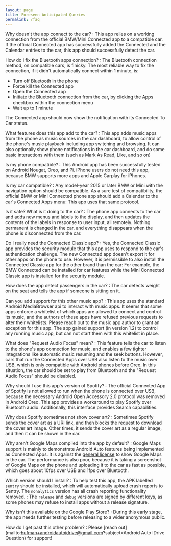 ```yaml
---
layout: page
title: Foreseen Anticipated Queries
permalink: /faq
---
```


Why doesn't the app connect to the car?
: This app relies on a working connection from the official BMW/Mini Connected app to a compatible car. If the official Connected app has successfully added the Connected and the Calendar entries to the car, this app should successfully detect the car.

How do I fix the Bluetooth apps connection?
: The Bluetooth connection method, on compatible cars, is finicky. The most reliable way to fix the connection, if it didn't automatically connect within 1 minute, is:

  - Turn off Bluetooth in the phone
  - Force kill the Connected app
  - Open the Connected app
  - Initiate the Bluetooth connection from the car, by clicking the Apps checkbox within the connection menu
  - Wait up to 1 minute

The Connected app should now show the notification with its Connected To Car status.

What features does this app add to the car?
: This app adds music apps from the phone as music sources in the car dashboard, to allow control of the phone's music playback including app switching and browsing. It can also optionally show phone notifications in the car dashboard, and do some basic interactions with them (such as Mark As Read, Like, and so on)

Is my phone compatible?
: This Android app has been successfully tested on Android Nougat, Oreo, and Pi. iPhone users do not need this app, because BMW supports more apps and Apple Carplay for iPhones.

Is my car compatible?
: Any model-year 2015 or later BMW or Mini with the navigation option should be compatible. As a sure test of compatibility, the official BMW or Mini Connected phone app should add a Calendar to the car's Connected Apps menu: This app uses that same protocol.

Is it safe? What is it doing to the car?
: The phone app connects to the car and adds new menus and labels to the display, and then updates the contents of the labels in response to user input, all remotely. Nothing permanent is changed in the car, and everything disappears when the phone is disconnected from the car.

Do I really need the Connected Classic app?
: Yes, the Connected Classic app provides the security module that this app uses to respond to the car's authentication challenge. The new Connected app doesn't export it for other apps on the phone to use. However, it is permissible to also install the Connected Classic app for the other brand than the car: For example, the BMW Connected can be installed for car features while the Mini Connected Classic app is installed for the security module.

How does the app detect passengers in the car?
: The car detects weight on the seat and tells the app if someone is sitting on it.

Can you add support for this other music app?
: This app uses the standard Android MediaBrowser api to interact with music apps. It seems that some apps enforce a whitelist of which apps are allowed to connect and control its music, and the authors of these apps have refused previous requests to alter their whitelists. Please reach out to the music app author to grant an exception for this app. The app gained support (in version 1.2) to control any running music app, but can not start them with this whitelist in place.

What does "Request Audio Focus" mean?
: This feature tells the car to listen to the phone's app connection for music, and enables a few tighter integrations like automatic music resuming and the seek buttons. However, cars that run the Connected Apps over USB also listen to the music over USB, which is only compatible with Android phones before Oreo. In this situation, the car should be set to play from Bluetooth and the "Request Audio Focus" should be disabled.

Why should I use this app's version of Spotify?
: The official Connected App of Spotify is not allowed to run when the phone is connected over USB, because the necessary Android Open Accessory 2.0 protocol was removed in Android Oreo. This app provides a workaround to play Spotify over Bluetooth audio. Additionally, this interface provides Search capabilities.

Why does Spotify sometimes not show cover art?
: Sometimes Spotify sends the cover art as a URI link, and then blocks the request to download the cover art image. Other times, it sends the cover art as a regular image, and then it can be shown in the car.

Why aren't Google Maps compiled into the app by default?
: Google Maps support is mainly to demonstrate Android Auto features being implemented as Connected Apps. It is against the [general license](https://cloud.google.com/maps-platform/terms/#3-license) to show Google Maps in the car. The performance is also poor, because it is taking a screenshot of Google Maps on the phone and uploading it to the car as fast as possible, which goes about 10fps over USB and 1fps over Bluetooth.

Which version should I install?
: To help test this app, the APK labelled `sentry` should be installed, which will automatically upload crash reports to Sentry. The `nonalytics` version has all crash reporting functionality removed.
: The `release` and `debug` versions are signed by different keys, as some phones may refuse to install apps without a release signature.

Why isn't this available on the Google Play Store?
: During this early stage, the app needs further testing before releasing to a wider anonymous public.

How do I get past this other problem?
: Please [reach out](mailto:hufman+androidautoidrive@gmail.com?subject=Android Auto IDrive Question) for support!
